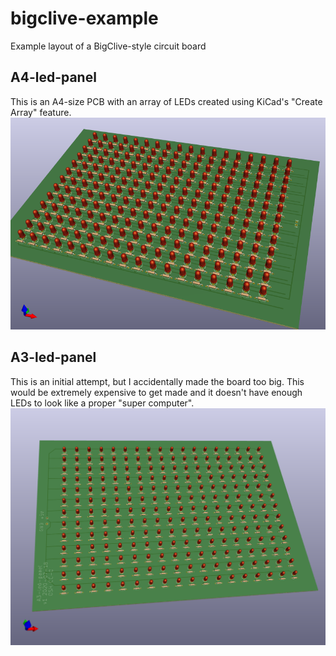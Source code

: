 # bigclive-example
Example layout of a BigClive-style circuit board

## A4-led-panel
This is an A4-size PCB with an array of LEDs created using KiCad's
"Create Array" feature.
![Board Render](A4-led-panel/A4-led-panel-render.png)

## A3-led-panel
This is an initial attempt, but I accidentally made the board too big.
This would be extremely expensive to get made and it doesn't have enough LEDs
to look like a proper "super computer".
![Board Render](A3-led-panel/A3-led-panel-render.png)
